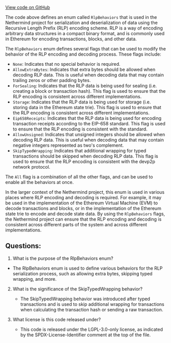 [View code on GitHub](https://github.com/NethermindEth/nethermind/src/Nethermind/Nethermind.Serialization.Rlp/RlpBehaviors.cs)

The code above defines an enum called `RlpBehaviors` that is used in the Nethermind project for serialization and deserialization of data using the Recursive Length Prefix (RLP) encoding scheme. RLP is a way of encoding arbitrary data structures in a compact binary format, and is commonly used in Ethereum for encoding transactions, blocks, and other data.

The `RlpBehaviors` enum defines several flags that can be used to modify the behavior of the RLP encoding and decoding process. These flags include:

- `None`: Indicates that no special behavior is required.
- `AllowExtraBytes`: Indicates that extra bytes should be allowed when decoding RLP data. This is useful when decoding data that may contain trailing zeros or other padding bytes.
- `ForSealing`: Indicates that the RLP data is being used for sealing (i.e. creating a block or transaction hash). This flag is used to ensure that the RLP encoding is consistent across different implementations.
- `Storage`: Indicates that the RLP data is being used for storage (i.e. storing data in the Ethereum state trie). This flag is used to ensure that the RLP encoding is consistent across different implementations.
- `Eip658Receipts`: Indicates that the RLP data is being used for encoding transaction receipts according to the EIP-658 standard. This flag is used to ensure that the RLP encoding is consistent with the standard.
- `AllowUnsigned`: Indicates that unsigned integers should be allowed when decoding RLP data. This is useful when decoding data that may contain negative integers represented as two's complement.
- `SkipTypedWrapping`: Indicates that additional wrapping for typed transactions should be skipped when decoding RLP data. This flag is used to ensure that the RLP encoding is consistent with the devp2p network protocol.

The `All` flag is a combination of all the other flags, and can be used to enable all the behaviors at once.

In the larger context of the Nethermind project, this enum is used in various places where RLP encoding and decoding is required. For example, it may be used in the implementation of the Ethereum Virtual Machine (EVM) to decode transactions and blocks, or in the implementation of the Ethereum state trie to encode and decode state data. By using the `RlpBehaviors` flags, the Nethermind project can ensure that the RLP encoding and decoding is consistent across different parts of the system and across different implementations.
## Questions: 
 1. What is the purpose of the RlpBehaviors enum?
   - The RlpBehaviors enum is used to define various behaviors for the RLP serialization process, such as allowing extra bytes, skipping typed wrapping, and more.

2. What is the significance of the SkipTypedWrapping behavior?
   - The SkipTypedWrapping behavior was introduced after typed transactions and is used to skip additional wrapping for transactions when calculating the transaction hash or sending a raw transaction.

3. What license is this code released under?
   - This code is released under the LGPL-3.0-only license, as indicated by the SPDX-License-Identifier comment at the top of the file.